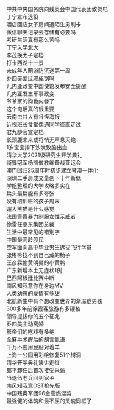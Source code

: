 中共中央国务院向残奥会中国代表团致贺电  
丁宁宣布退役  
酒店回应女子房间遭陌生男刷卡  
微信聊天记录云存储有必要吗  
考研生活真有那么苦吗  
丁宁入学北大  
李茂换太子定档  
打卡西湖十一景  
未成年人网游防沉迷第一周  
乔四美爱过戚成钢吗  
几内亚政变中国使馆发布安全提醒  
几内亚发生军事政变  
爷爷家的狗也内卷了  
这个电话真的很重要  
云南虫谷大有谷怪海报  
近视班长食堂偶遇同学径直走过  
君九龄官宣定档  
长颈鹿未来或将悄无声息灭绝  
1岁宝宝摔下沙发致脑出血  
清华大学2021级研究生开学典礼  
街舞冠军杨凯做教练备战亚运会  
澳门回归25周年时初步建立琴澳一体化  
深圳二手房成交量创下十年新低  
学姐整理的大学攻略多实在  
扁头最扁能有多夸张  
没有培训班的孩子周末  
遛大熊猫是什么感觉  
法国警察暴力制服女性示威者  
徐雷任京东集团总裁  
生活中最常见的错别字  
中国最高龄股民  
空军面向高中毕业男生选拔飞行学员  
张彬彬找不到自己藏的椅子  
王彦霖偷黄明昊的小黄鸭  
广东新增本土无症状1例  
巴西阿根廷比赛中断  
南风知我意你在身边MV  
人类幼崽的友情有多甜  
北航新生中有个想改变世界的渐冻症男孩  
300多年前徐霞客旅游有多硬核  
领导提拔你的五个征兆  
乔四美主动离婚  
影帝们的吃戏有多绝  
全麻手术醒后的胡言乱语  
千万不要用屁股对着羊  
上海一公园用彩绘修复51个树洞  
清华开学典礼演讲走红  
郎平卸任后首次接受采访  
当退伍老兵回到家乡  
南风知我意OST抢先版  
中国残奥军团96金高燃混剪  
最强健的体魄和最不屈的灵魂同框了  
